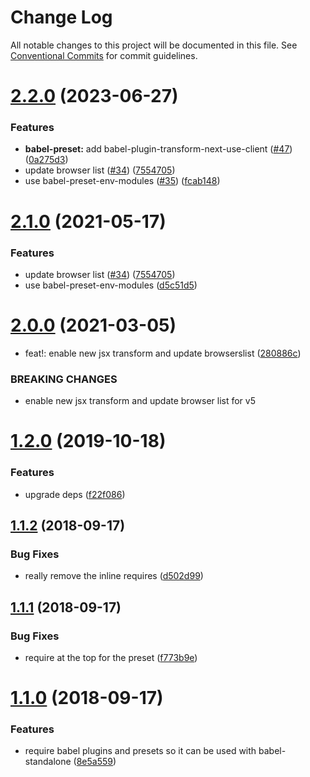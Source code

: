 # Change Log

All notable changes to this project will be documented in this file.
See [Conventional Commits](https://conventionalcommits.org) for commit guidelines.

# [2.2.0](https://github.com/react-bootstrap/configs/compare/@react-bootstrap/babel-preset@2.0.0...@react-bootstrap/babel-preset@2.2.0) (2023-06-27)


### Features

* **babel-preset:** add babel-plugin-transform-next-use-client ([#47](https://github.com/react-bootstrap/configs/issues/47)) ([0a275d3](https://github.com/react-bootstrap/configs/commit/0a275d3ea902f1ece2d989c8cee728abed9cc648))
* update browser list ([#34](https://github.com/react-bootstrap/configs/issues/34)) ([7554705](https://github.com/react-bootstrap/configs/commit/7554705baeb785b40d41feac1d18100eeb56371b))
* use babel-preset-env-modules ([#35](https://github.com/react-bootstrap/configs/issues/35)) ([fcab148](https://github.com/react-bootstrap/configs/commit/fcab1489a1847d89fe371f4397b3e06a6b662e8d))





# [2.1.0](https://github.com/react-bootstrap/configs/compare/@react-bootstrap/babel-preset@2.0.0...@react-bootstrap/babel-preset@2.1.0) (2021-05-17)


### Features

* update browser list ([#34](https://github.com/react-bootstrap/configs/issues/34)) ([7554705](https://github.com/react-bootstrap/configs/commit/7554705baeb785b40d41feac1d18100eeb56371b))
* use babel-preset-env-modules ([d5c51d5](https://github.com/react-bootstrap/configs/commit/d5c51d5ac7313f044318cd9ab9a8b4c294d524bf))





# [2.0.0](https://github.com/react-bootstrap/configs/compare/@react-bootstrap/babel-preset@1.2.0...@react-bootstrap/babel-preset@2.0.0) (2021-03-05)


* feat!: enable new jsx transform and update browserslist ([280886c](https://github.com/react-bootstrap/configs/commit/280886c7316b7c4b978bd2264f022f67e21e0126))


### BREAKING CHANGES

* enable new jsx transform and update browser list for v5






# [1.2.0](https://github.com/react-bootstrap/configs/compare/@react-bootstrap/babel-preset@1.1.3...@react-bootstrap/babel-preset@1.2.0) (2019-10-18)


### Features

* upgrade deps ([f22f086](https://github.com/react-bootstrap/configs/commit/f22f086eda919c0fcc22d507da569c0d0b87be20))





<a name="1.1.2"></a>
## [1.1.2](https://github.com/react-bootstrap/configs/compare/@react-bootstrap/babel-preset@1.1.1...@react-bootstrap/babel-preset@1.1.2) (2018-09-17)


### Bug Fixes

* really remove the inline requires ([d502d99](https://github.com/react-bootstrap/configs/commit/d502d99))





<a name="1.1.1"></a>
## [1.1.1](https://github.com/react-bootstrap/configs/compare/@react-bootstrap/babel-preset@1.1.0...@react-bootstrap/babel-preset@1.1.1) (2018-09-17)


### Bug Fixes

* require at the top for the preset ([f773b9e](https://github.com/react-bootstrap/configs/commit/f773b9e))





<a name="1.1.0"></a>
# [1.1.0](https://github.com/react-bootstrap/configs/compare/@react-bootstrap/babel-preset@1.0.0...@react-bootstrap/babel-preset@1.1.0) (2018-09-17)


### Features

* require babel plugins and presets so it can be used with babel-standalone ([8e5a559](https://github.com/react-bootstrap/configs/commit/8e5a559))
